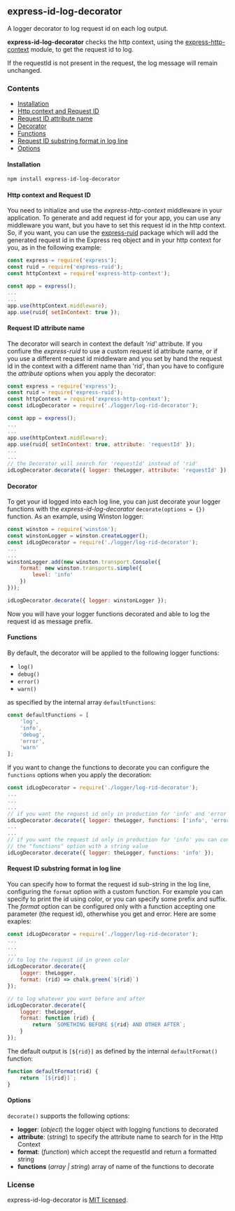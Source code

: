 ## express-id-log-decorator

A logger decorator to log request id on each log output.

**express-id-log-decorator** checks the http context, using the [express-http-context](https://www.npmjs.com/package/express-http-context) module, to get the request id to log.
 
If the requestId is not present in the request, the log message will remain unchanged.

### Contents
* [Installation](#installation)
* [Http context and Request ID](#http-context-and-request-id)
* [Request ID attribute name](#request-id-attribute-name)
* [Decorator](#decorator)
* [Functions](#functions)
* [Request ID substring format in log line](#request-id-substring-format-in-log-line)
* [Options](#options)

#### Installation
```bash
npm install express-id-log-decorator
```

#### Http context and Request ID
You need to initialize and use the _express-http-context_ middleware in your application.
To generate and add request id for your app, you can use any middleware you want, but you have to set this request id in the http context.
So, if you want, you can use the [express-ruid](https://www.npmjs.com/package/express-ruid) package which will add the generated request id in the Express req object and in your http context for you, as in the following example:

```js
const express = require('express');
const ruid = require('express-ruid');
const httpContext = require('express-http-context');

const app = express();
...
...
app.use(httpContext.middleware);
app.use(ruid{ setInContext: true });
```

#### Request ID attribute name
The decorator will search in context the default *'rid'* attribute.
If you confiure the _express-ruid_ to use a custom request id attribute name, or if you use a different request id middleware and you set by hand the request id in the context with a different name than 'rid', than you have to configure the _attribute_ options when you apply the decorator:
```js
const express = require('express');
const ruid = require('express-ruid');
const httpContext = require('express-http-context');
const idLogDecorator = require('./logger/log-rid-decorator');

const app = express();
...
...
app.use(httpContext.middleware);
app.use(ruid{ setInContext: true, attribute: 'requestId' });
...
...
// the Decorator will search for 'requestId' instead of 'rid'
idLogDecorator.decorate({ logger: theLogger, attribute: 'requestId' });

```

#### Decorator
To get your id logged into each log line, you can just decorate your logger functions with the _express-id-log-decorator_ ```decorate(options = {})``` function.
As an example, using Winston logger:
```js
const winston = require('winston');
const winstonLogger = winston.createLogger();
const idLogDecorator = require('./logger/log-rid-decorator');
...
...
winstonLogger.add(new winston.transport.Console({
    format: new winston.transports.simple({
        level: 'info'
    })
}));

idLogDecorator.decorate({ logger: winstonLogger });
```

Now you will have your logger functions decorated and able to log the request id as message prefix.

#### Functions
By default, the decorator will be applied to the following logger functions:
* ```log()```
* ```debug()```
* ```error()```
* ```warn()``` 

as specified by the internal array ```defaultFunctions```:
```js
const defaultFunctions = [
    'log',
    'info',
    'debug',
    'error',
    'warn'
];
```

If you want to change the functions to decorate you can configure the ```functions``` options when you apply the decoration:
```js
const idLogDecorator = require('./logger/log-rid-decorator');
...
...
...
// if you want the request id only in production for 'info' and 'error'
idLogDecorator.decorate({ logger: theLogger, functions: ['info', 'error'] });
...
...
// if you want the request id only in production for 'info' you can confiure
// the "functions" option with a string value
idLogDecorator.decorate({ logger: theLogger, functions: 'info' });
```

#### Request ID substring format in log line
You can specify how to format the request id sub-string in the log line, configuring the ```format``` option with a custom function.
For example you can specify to print the id using color, or you can specify some prefix and suffix.
The _format_ option can be configured only with a function accepting one parameter (the request id), otherwhise you get and error.
Here are some exaples:
```js
const idLogDecorator = require('./logger/log-rid-decorator');
...
...
...
// to log the request id in green color
idLogDecorator.decorate({
    logger: theLogger,
    format: (rid) => chalk.green(`${rid}`)
});

// to log whatever you want before and after
idLogDecorator.decorate({
    logger: theLogger,
    format: function (rid) {
        return `SOMETHING BEFORE ${rid} AND OTHER AFTER`;
    }
});
```

The default output is ````[${rid}]```` as defined by the internal ```defaultFormat()``` function:
```js
function defaultFormat(rid) {
    return `[${rid}]`;
}
```

#### Options
```decorate()``` supports the following options:
* **logger**: (_object_) the logger object with logging functions to decorated
* **attribute**: (_string_) to specify the attribute name to search for in the Http Context
* **format**: (_function_) which accept the requestId and return a formatted string
* **functions** (_array | string_) array of name of the functions to decorate

### License

express-id-log-decorator is [MIT licensed](LICENSE).